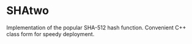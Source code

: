 # SHAtwo
Implementation of the popular SHA-512 hash function.  Convenient C++ class form for speedy deployment.
